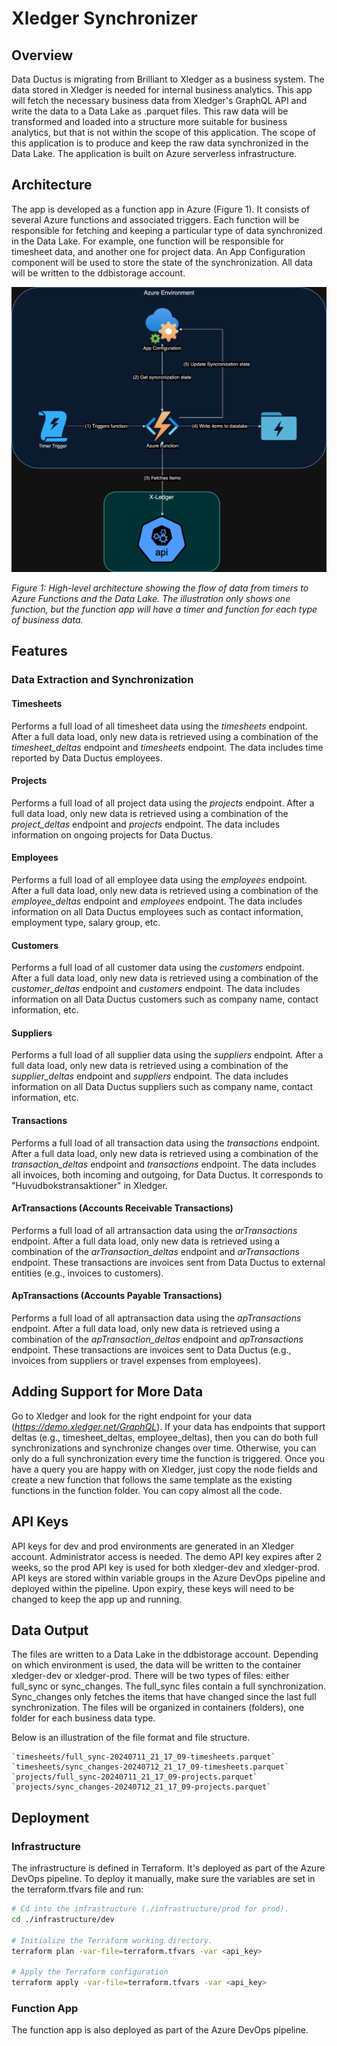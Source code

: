 # Xledger Synchronizer

## Overview
Data Ductus is migrating from Brilliant to Xledger as a business system. The data stored in Xledger is needed for internal business analytics. This app will fetch the necessary business data from Xledger's GraphQL API and write the data to a Data Lake as .parquet files. This raw data will be transformed and loaded into a structure more suitable for business analytics, but that is not within the scope of this application. The scope of this application is to produce and keep the raw data synchronized in the Data Lake. The application is built on Azure serverless infrastructure.

## Architecture

The app is developed as a function app in Azure (Figure 1). It consists of several Azure functions and associated triggers. Each function will be responsible for fetching and keeping a particular type of data synchronized in the Data Lake. For example, one function will be responsible for timesheet data, and another one for project data. An App Configuration component will be used to store the state of the synchronization. All data will be written to the ddbistorage account.

![Azure architecture](./architecture/azure_architecture.png)

*Figure 1: High-level architecture showing the flow of data from timers to Azure Functions and the Data Lake. The illustration only shows one function, but the function app will have a timer and function for each type of business data.*

## Features

### Data Extraction and Synchronization

#### Timesheets
Performs a full load of all timesheet data using the *timesheets* endpoint. After a full data load, only new data is retrieved using a combination of the *timesheet_deltas* endpoint and *timesheets* endpoint. The data includes time reported by Data Ductus employees.

#### Projects
Performs a full load of all project data using the *projects* endpoint. After a full data load, only new data is retrieved using a combination of the *project_deltas* endpoint and *projects* endpoint. The data includes information on ongoing projects for Data Ductus.

#### Employees
Performs a full load of all employee data using the *employees* endpoint. After a full data load, only new data is retrieved using a combination of the *employee_deltas* endpoint and *employees* endpoint. The data includes information on all Data Ductus employees such as contact information, employment type, salary group, etc.

#### Customers
Performs a full load of all customer data using the *customers* endpoint. After a full data load, only new data is retrieved using a combination of the *customer_deltas* endpoint and *customers* endpoint. The data includes information on all Data Ductus customers such as company name, contact information, etc.

#### Suppliers
Performs a full load of all supplier data using the *suppliers* endpoint. After a full data load, only new data is retrieved using a combination of the *supplier_deltas* endpoint and *suppliers* endpoint. The data includes information on all Data Ductus suppliers such as company name, contact information, etc.

#### Transactions
Performs a full load of all transaction data using the *transactions* endpoint. After a full data load, only new data is retrieved using a combination of the *transaction_deltas* endpoint and *transactions* endpoint. The data includes all invoices, both incoming and outgoing, for Data Ductus. It corresponds to "Huvudbokstransaktioner" in Xledger.

#### ArTransactions (Accounts Receivable Transactions)
Performs a full load of all artransaction data using the *arTransactions* endpoint. After a full data load, only new data is retrieved using a combination of the *arTransaction_deltas* endpoint and *arTransactions* endpoint. These transactions are invoices sent from Data Ductus to external entities (e.g., invoices to customers). 

#### ApTransactions (Accounts Payable Transactions)
Performs a full load of all aptransaction data using the *apTransactions* endpoint. After a full data load, only new data is retrieved using a combination of the *apTransaction_deltas* endpoint and *apTransactions* endpoint. These transactions are invoices sent to Data Ductus (e.g., invoices from suppliers or travel expenses from employees).

## Adding Support for More Data
Go to Xledger and look for the right endpoint for your data (*https://demo.xledger.net/GraphQL*). 
If your data has endpoints that support deltas (e.g., timesheet_deltas, employee_deltas), then you can do both full synchronizations and synchronize changes over time. Otherwise, you can only do a full synchronization every time the function is triggered. Once you have a query you are happy with on Xledger, just copy the node fields and create a new function that follows the same template as the existing functions in the function folder. You can copy almost all the code.

## API Keys
API keys for dev and prod environments are generated in an Xledger account. Administrator access is needed. The demo API key expires after 2 weeks, so the prod API key is used for both xledger-dev and xledger-prod. API keys are stored within variable groups in the Azure DevOps pipeline and deployed within the pipeline. Upon expiry, these keys will need to be changed to keep the app up and running.

## Data Output
The files are written to a Data Lake in the ddbistorage account. Depending on which environment is used, the data will be written to the container xledger-dev or xledger-prod. There will be two types of files: either full_sync or sync_changes. The full_sync files contain a full synchronization. Sync_changes only fetches the items that have changed since the last full synchronization. The files will be organized in containers (folders), one folder for each business data type.

Below is an illustration of the file format and file structure.
```
`timesheets/full_sync-20240711_21_17_09-timesheets.parquet`
`timesheets/sync_changes-20240712_21_17_09-timesheets.parquet`
`projects/full_sync-20240711_21_17_09-projects.parquet`
`projects/sync_changes-20240712_21_17_09-projects.parquet`
```
    
## Deployment

### Infrastructure
The infrastructure is defined in Terraform. It's deployed as part of the Azure DevOps pipeline. To deploy it manually, make sure the variables are set in the terraform.tfvars file and run:

```bash
# Cd into the infrastructure (./infrastructure/prod for prod).
cd ./infrastructure/dev

# Initialize the Terraform working directory.
terraform plan -var-file=terraform.tfvars -var <api_key>

# Apply the Terraform configuration
terraform apply -var-file=terraform.tfvars -var <api_key>
```

### Function App
The function app is also deployed as part of the Azure DevOps pipeline.
